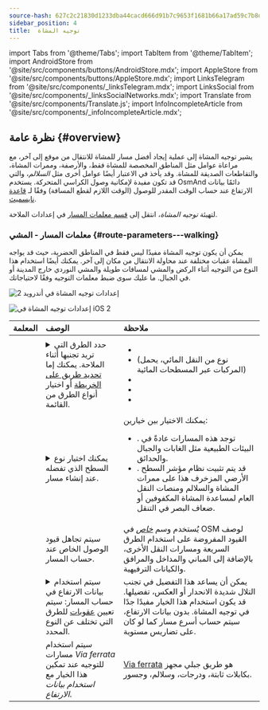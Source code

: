 ```yaml
---
source-hash: 627c2c21830d1233dba44cacd666d91b7c9653f1681b66a17ad59c7b8df6029b
sidebar_position: 4
title:  توجيه المشاة
---
```

import Tabs from '@theme/Tabs';
import TabItem from '@theme/TabItem';
import AndroidStore from '@site/src/components/buttons/AndroidStore.mdx';
import AppleStore from '@site/src/components/buttons/AppleStore.mdx';
import LinksTelegram from '@site/src/components/_linksTelegram.mdx';
import LinksSocial from '@site/src/components/_linksSocialNetworks.mdx';
import Translate from '@site/src/components/Translate.js';
import InfoIncompleteArticle from '@site/src/components/_infoIncompleteArticle.mdx';



## نظرة عامة {#overview}

يشير توجيه المشاة إلى عملية إيجاد أفضل مسار للمشاة للانتقال من موقع إلى آخر، مع مراعاة عوامل مثل المناطق المخصصة للمشاة فقط، والأرصفة، وممرات المشاة، والتقاطعات الصديقة للمشاة. وقد يأخذ في الاعتبار أيضًا عوامل أخرى مثل *السلالم*، والتي قد تكون مفيدة لإمكانية وصول الكراسي المتحركة. يستخدم OsmAnd دائمًا بيانات الارتفاع عند حساب الوقت المقدر للوصول (الوقت اللازم لقطع المسافة) وفقًا لـ [قاعدة نايسميث](https://en.wikipedia.org/wiki/Naismith%27s_rule#Scarf's_equivalence_between_distance_and_climb).

لتهيئة *توجيه المشاة*، انتقل إلى [قسم معلمات المسار](../guidance/navigation-settings#route-parameters) في إعدادات الملاحة.
  
### معلمات المسار - المشي {#route-parameters---walking}

يمكن أن يكون توجيه المشاة مفيدًا ليس فقط في المناطق الحضرية، حيث قد يواجه المشاة عقبات مختلفة عند محاولة الانتقال من مكان إلى آخر. يمكنك أيضًا استخدام هذا النوع من التوجيه أثناء الركض والمشي لمسافات طويلة والمشي النوردي خارج المدينة أو في الجبال. ما عليك سوى ضبط معلمات التوجيه وفقًا لاحتياجاتك.

<Tabs groupId="operating-systems" queryString="current-os">

<TabItem value="android" label="أندرويد">  

![إعدادات توجيه المشاة في أندرويد 2](@site/static/img/navigation/routing/routing_pedestrian_settings_andr_2.png)

</TabItem>

<TabItem value="ios" label="iOS">

![إعدادات توجيه المشاة في iOS 2](@site/static/img/navigation/routing/pedestrian_routing_ios.png)

</TabItem>

</Tabs>

| المعلمة | الوصف | ملاحظة |
|:------------|:---------------|:---------------|
| *<Translate android="true" ids="impassable_road"/>* |  <details><summary> حدد الطرق التي تريد تجنبها أثناء الملاحة. يمكنك إما [تحديد طريق على الخريطة](../../map/map-context-menu/#avoid-road) أو اختيار أنواع الطرق من القائمة.  </summary>![تجنب الطرق في أندرويد](@site/static/img/navigation/routing/avoid_pedestrian_andr.png) </details>       | <ul><li> [<Translate android="true" ids="routing_attr_avoid_unpaved_name"/>](https://wiki.openstreetmap.org/wiki/Key:surface)</li><li>[<Translate android="true" ids="routing_attr_avoid_ferries_name"/>](https://wiki.openstreetmap.org/wiki/Ferries) (نوع من النقل المائي، يحمل المركبات عبر المسطحات المائية)</li><li>[<Translate android="true" ids="routing_attr_avoid_stairs_name"/>](https://wiki.openstreetmap.org/wiki/Tag:highway%3Dsteps)</li><li>[<Translate android="true" ids="routing_attr_avoid_tunnels_name"/>](https://wiki.openstreetmap.org/wiki/Key:tunnel)</li><li>[<Translate android="true" ids="routing_attr_avoid_motorway_name"/>](https://wiki.openstreetmap.org/wiki/Tag:highway%3Dmotorway)</li></ul>|
| *<Translate android="true" ids="prefer_in_routing_title"/>* | <details><summary> يمكنك اختيار نوع السطح الذي تفضله عند إنشاء مسار. </summary> ![تفضيل المشاة في أندرويد](@site/static/img/navigation/routing/prefer_pedestrian_andr.png)  </details>  | يمكنك الاختيار بين خيارين:<ul><li>[<Translate android="true" ids="routing_attr_prefer_hiking_routes_name"/>](https://wiki.openstreetmap.org/wiki/Hiking#Tagging_ways,_points_and_areas). توجد هذه المسارات عادةً في البيئات الطبيعية مثل الغابات والجبال والحدائق. </li><li>[<Translate android="true" ids="routing_attr_prefer_tactile_paving_name"/>](https://wiki.openstreetmap.org/wiki/Key:tactile_paving). قد يتم تثبيت نظام مؤشر السطح الأرضي المزخرف هذا على ممرات المشاة والسلالم ومنصات النقل العام لمساعدة المشاة المكفوفين أو ضعاف البصر في التنقل. </li></ul> |
| *<Translate android="true" ids="routing_attr_allow_private_name"/>* |  سيتم تجاهل قيود الوصول الخاص عند حساب المسار.  | يُستخدم وسم *[خاص](https://wiki.openstreetmap.org/wiki/Key:access)* في OSM لوصف القيود المفروضة على استخدام الطرق السريعة ومسارات النقل الأخرى، بالإضافة إلى المباني والمداخل والمرافق والكيانات الترفيهية.   |
|*<Translate android="true" ids="routing_attr_height_obstacles_name"/>* | <details><summary> سيتم استخدام بيانات الارتفاع في حساب المسار: سيتم تعيين [عقوبات](../../../technical/osmand-file-formats/osmand-routing-xml.md#penalties-of-elevation-data) للطرق التي تختلف عن النوع المحدد. </summary> ![استخدام بيانات الارتفاع في أندرويد](@site/static/img/navigation/routing/pedestrian_elevation_andr.png)  </details> | يمكن أن يساعد هذا التفضيل في تجنب التلال شديدة الانحدار أو العكس، تفضيلها. قد يكون استخدام هذا الخيار مفيدًا جدًا في توجيه المشاة. بدون بيانات الارتفاع، سيتم حساب أسرع مسار كما لو كان على تضاريس مستوية. |
|*<Translate android="true" ids="routing_attr_allow_via_ferrata_name"/>*| سيتم استخدام مسارات *Via ferrata* للتوجيه عند تمكين هذا الخيار مع *استخدام بيانات الارتفاع*.  | [Via ferrata](https://wiki.openstreetmap.org/wiki/Tag:highway%3Dvia_ferrata) هو طريق جبلي مجهز بكابلات ثابتة، ودرجات، وسلالم، وجسور. |